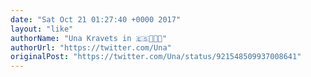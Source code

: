```yaml
---
date: "Sat Oct 21 01:27:40 +0000 2017"
layout: "like"
authorName: "Una Kravets in 🇪🇸👩🏻‍💻"
authorUrl: "https://twitter.com/Una"
originalPost: "https://twitter.com/Una/status/921548509937008641"
---
```

